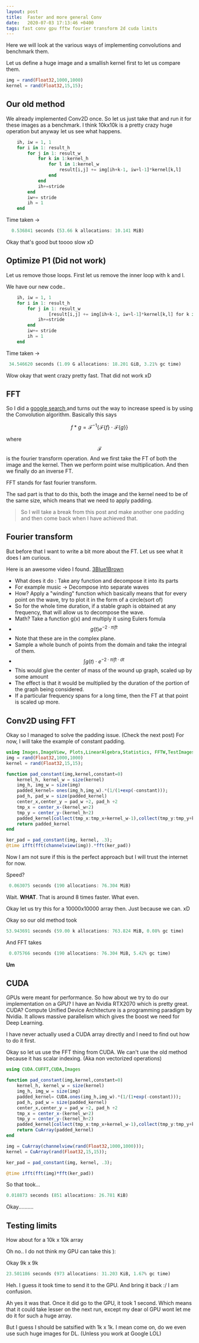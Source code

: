 ```yaml
---
layout: post
title:  Faster and more general Conv
date:   2020-07-03 17:13:46 +0400
tags: fast conv gpu fftw fourier transform 2d cuda limits
---
```


Here we will look at the various ways of implementing convolutions and benchmark them.

Let us define a huge image and a smallish kernel first to let us compare them.

``` julia
img = rand(Float32,1000,1000)
kernel = rand(Float32,15,15);
```

## Our old method

We already implemented Conv2D once. So let us just take that and run it for these images as a benchmark. I think 10kx10k is a pretty crazy huge operation but anyway let us see what happens.

``` julia
    ih, iw = 1, 1
    for i in 1: result_h
        for j in 1: result_w
            for k in 1:kernel_h
                for l in 1:kernel_w
                    result[i,j] += img[ih+k-1, iw+l-1]*kernel[k,l]
                end
            end
            ih+=stride
        end
        iw+= stride
        ih = 1
    end
```
Time taken ->

``` julia
  0.536841 seconds (53.66 k allocations: 10.141 MiB)
```
Okay that's good but toooo slow xD

## Optimize P1 (Did not work)

Let us remove those loops. First let us remove the inner loop with k and l.

We have our new code..

``` julia
    ih, iw = 1, 1
    for i in 1: result_h
        for j in 1: result_w
                [result[i,j] += img[ih+k-1, iw+l-1]*kernel[k,l] for k in 1:kernel_h, l in 1:kernel_w]
            ih+=stride
        end
        iw+= stride
        ih = 1
    end
```
Time taken ->

``` julia
 34.546620 seconds (1.09 G allocations: 18.201 GiB, 3.21% gc time)
```

Wow okay that went crazy pretty fast. That did not work xD

## FFT

So I did a [google search ](https://en.wikipedia.org/wiki/Convolution_theorem) and turns out the way to increase speed is by using the Convolution algorithm. Basically this says

$$f*g= ℱ^{-1}\big\{ℱ\{f\}\cdot ℱ\{g\}\big\}$$

where $$ℱ$$ is the fourier transform operation. And we first take the FT of both the image and the kernel. Then we perform point wise multiplication. And then we finally do an inverse FT.

FFT stands for fast fourier transform.

The sad part is that to do this, both the image and the kernel need to be of the same size, which means that we need to apply padding.

> So I will take a break from this post and make another one padding and then come back when I have achieved that.

## Fourier transform
But before that I want to write a bit more about the FT. Let us see what it does I am curious.

Here is an awesome video I found. [3Blue1Brown](https://www.youtube.com/watch?v=spUNpyF58BY)

- What does it do : Take any function and decompose it into its parts
- For example music -> Decompose into separate waves
- How? Apply a "winding" function which basically means that for every point on the wave, try to plot it in the form of a circle(sort of)
- So for the whole time duration, if a stable graph is obtained at any frequency, that will allow us to decompose the wave.
- Math? Take a function g(x) and multiply it using Eulers fomula 
- $$g(t)e^{-2 \cdot {\pi}ift}$$
- Note that these are in the complex plane.
- Sample a whole bunch of points from the domain and take the integral of them.
- $$\mathrm{\int}g\left( t \right) \cdot e^{-2 \cdot {\pi}ift \cdot dt}$$
- This would give the center of mass of the wound up graph, scaled up by some amount
- The effect is that it would be multiplied by the duration of the portion of the graph being considered. 
- If a particular frequency spans for a long time, then the FT at that point is scaled up more.

## Conv2D using FFT

Okay so I managed to solve the padding issue. (Check the next post)
For now, I will take the example of constant padding.

```julia
using Images,ImageView, Plots,LinearAlgebra,Statistics, FFTW,TestImages
img = rand(Float32,1000,1000)
kernel = rand(Float32,15,15);

function pad_constant(img,kernel,constant=0)
    kernel_h, kernel_w = size(kernel)
    img_h, img_w = size(img)
    padded_kernel= ones(img_h,img_w).*(1/(1+exp(-constant)));
    pad_h, pad_w = size(padded_kernel)
    center_x,center_y = pad_w ÷2, pad_h ÷2
    tmp_x = center_x-(kernel_w÷2)
    tmp_y = center_y-(kernel_h÷2)
    padded_kernel[collect(tmp_x:tmp_x+kernel_w-1),collect(tmp_y:tmp_y+kernel_h-1)] = kernel;
    return padded_kernel
end

ker_pad = pad_constant(img, kernel, .3);
@time ifft(fft(channelview(img)).*fft(ker_pad))
```
Now I am not sure if this is the perfect approach but I will trust the internet for now.

Speed? 
```julia
 0.063075 seconds (190 allocations: 76.304 MiB)
```

Wait. **WHAT**.
That is around 8 times faster. What even.

Okay let us try this for a 10000x10000 array then. Just because we can. xD

Okay so our old method took 
```julia
53.943691 seconds (59.00 k allocations: 763.824 MiB, 0.08% gc time)
```

And FFT takes
```julia
 0.075766 seconds (190 allocations: 76.304 MiB, 5.42% gc time)
```
**Um**

## CUDA

GPUs were meant for performance. So how about we try to do our implementation on a GPU? I have an Nvidia RTX2070 which is pretty great. CUDA? Compute Unified Device Architecture is a programming paradigm by Nvidia. It allows massive parallelism which gives the boost we need for Deep Learning.

I have never actually used a CUDA array directly and I need to find out how to do it first.

Okay so let us use the FFT thing from CUDA. We can't use the old method because it has scalar indexing. (Aka non vectorized operations)

```julia
using CUDA.CUFFT,CUDA,Images

function pad_constant(img,kernel,constant=0)
    kernel_h, kernel_w = size(kernel)
    img_h, img_w = size(img)
    padded_kernel= CUDA.ones(img_h,img_w).*(1/(1+exp(-constant)));
    pad_h, pad_w = size(padded_kernel)
    center_x,center_y = pad_w ÷2, pad_h ÷2
    tmp_x = center_x-(kernel_w÷2)
    tmp_y = center_y-(kernel_h÷2)
    padded_kernel[collect(tmp_x:tmp_x+kernel_w-1),collect(tmp_y:tmp_y+kernel_h-1)] = kernel;
    return CuArray(padded_kernel)
end

img = CuArray(channelview(rand(Float32,1000,1000)));
kernel = CuArray(rand(Float32,15,15));

ker_pad = pad_constant(img, kernel, .3);

@time ifft(fft(img)*fft(ker_pad))
```

So that took...

```julia
0.018873 seconds (851 allocations: 26.781 KiB)
```
Okay..........

## Testing limits

How about for a 10k x 10k array

Oh no.. I do not think my GPU can take this ):

Okay 9k x 9k 

```julia
23.501186 seconds (973 allocations: 31.203 KiB, 1.67% gc time)
```

Heh. I guess it took time to send it to the GPU. And bring it back :/
I am confusion.

Ah yes it was that. Once it did go to the GPU, it took 1 second. Which means that it could take lesser on the next run, except my dear ol GPU wont let me do it for such a huge array.

But I guess I should be satsified with 1k x 1k. I mean come on, do we even use such huge images for DL. (Unless you work at Google LOL)


